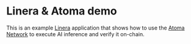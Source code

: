 # Linera & Atoma demo

This is an example [Linera](https://linera.io) application that shows how to use the
[Atoma Network](https://atoma.network) to execute AI inference and verify it on-chain.
